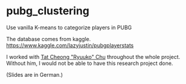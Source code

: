 # pubg_clustering
Use vanilla K-means to categorize players in PUBG

The database comes from kaggle.
https://www.kaggle.com/lazyjustin/pubgplayerstats

I worked with [Tat Cheong "Ryuuko" Chu](https://github.com/Ryuuko) throughout the whole project. Without him, I would not be able to have this research project done.

(Slides are in German.)
